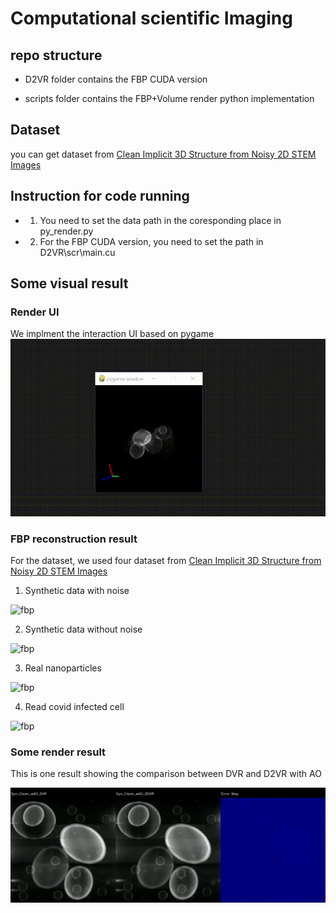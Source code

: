 # Computational scientific Imaging

## repo structure

- D2VR folder contains the FBP CUDA version

- scripts folder contains the FBP+Volume render python implementation


## Dataset 

you can get dataset from [Clean Implicit 3D Structure from Noisy 2D STEM Images](https://github.com/HannahKniesel/Implicit-Electron-Tomography)

## Instruction for code running

- 1. You need to set the data path in the coresponding place in py_render.py

- 2. For the FBP CUDA version, you need to set the path in D2VR\scr\main.cu

## Some visual result

### Render UI
We implment the interaction UI based on pygame
![Comparison](./assets/renderUI.gif "Magic Gardens")

### FBP reconstruction result

For the dataset, we used four dataset from  [Clean Implicit 3D Structure from Noisy 2D STEM Images](https://github.com/HannahKniesel/Implicit-Electron-Tomography)

1. Synthetic data with noise

![fbp](./assets/Syn_Noisy_wAO_vol_512x512x512.gif)


2. Synthetic data without noise

![fbp](./assets/Syn_Clean_wAO_vol_512x512x512.gif)

3. Real nanoparticles

![fbp](./assets/Real_NanoParticles_wAO_vol_512x512x512.gif)

4. Read covid infected cell

![fbp](./assets/Real_Denoised_BM3D_wAO_vol_512x512x512.gif)

### Some render result
This is one result showing the comparison between DVR and D2VR with AO

![Comparison](./assets/comparison_with_error.gif "Magic Gardens")
